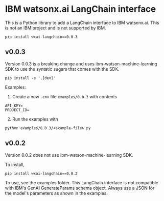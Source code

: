 # IBM watsonx.ai LangChain interface

This is a Python library to add a LangChain interface to IBM watsonx.ai. This is not an IBM project and is not supported by IBM.

```shell
pip install wxai-langchain==0.0.3
```

## v0.0.3

Version 0.0.3 is a breaking change and uses ibm-watson-machine-learning SDK to use the syntatic sugars that comes with the SDK.

```shell
pip install -e '.[dev]'
```

Examples:

1. Create a new `.env` file `examples/0.0.3` with contents

```
API_KEY=
PROJECT_ID=
```

2. Run the examples with 

```shell
python examples/0.0.3/<example-file>.py
```

## v0.0.2

Version 0.0.2 does not use ibm-watson-machine-learning SDK.

To install,

```shell
pip install wxai-langchain==0.0.2
```

To use, see the examples folder. This LangChain interface is not compatible with IBM's GenAI GenerateParams schema object.
Always use a JSON for the model's parameters as shown in the examples.